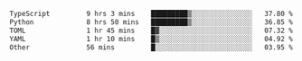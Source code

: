 <!--START_SECTION:waka-->

```txt
TypeScript         9 hrs 3 mins    █████████▒░░░░░░░░░░░░░░░   37.80 %
Python             8 hrs 50 mins   █████████▒░░░░░░░░░░░░░░░   36.85 %
TOML               1 hr 45 mins    █▓░░░░░░░░░░░░░░░░░░░░░░░   07.32 %
YAML               1 hr 10 mins    █▒░░░░░░░░░░░░░░░░░░░░░░░   04.92 %
Other              56 mins         █░░░░░░░░░░░░░░░░░░░░░░░░   03.95 %
```

<!--END_SECTION:waka-->
